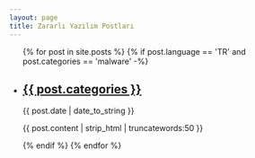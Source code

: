 ```yaml
---
layout: page
title: Zararlı Yazılım Postları
---
```


<ul >
    {% for post in site.posts %}
      {% if post.language == 'TR' and post.categories == 'malware' -%}
        <li>
            <h2><a href="{{ post.url | prepend: site.baseurl | replace: '//', '/' }}">{{ post.categories }}</a></h2>
            <time datetime="{{ post.date | date_to_xmlschema }}">{{ post.date | date_to_string }}</time>
            <p>{{ post.content | strip_html | truncatewords:50 }}</p>
        </li>
      {% endif %}
    {% endfor %}
</ul>